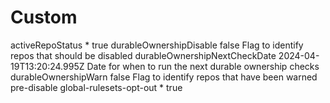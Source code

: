 # Custom
activeRepoStatus *
true
durableOwnershipDisable
false
Flag to identify repos that should be disabled
durableOwnershipNextCheckDate
2024-04-19T13:20:24.995Z
Date for when to run the next durable ownership checks
durableOwnershipWarn
false
Flag to identify repos that have been warned pre-disable
global-rulesets-opt-out *
true
